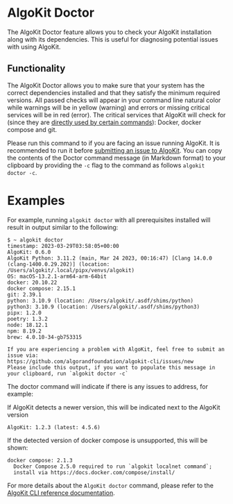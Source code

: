 # AlgoKit Doctor

The AlgoKit Doctor feature allows you to check your AlgoKit installation along with its dependencies. This is useful for diagnosing potential issues with using AlgoKit.

## Functionality

The AlgoKit Doctor allows you to make sure that your system has the correct dependencies installed and that they satisfy the minimum required versions. All passed checks will appear in your command line natural color while warnings will be in yellow (warning) and errors or missing critical services will be in red (error). The critical services that AlgoKit will check for (since they are [directly used by certain commands](../../README.md#prerequisites)): Docker, docker compose and git.

Please run this command to if you are facing an issue running AlgoKit. It is recommended to run it before [submitting an issue to AlgoKit](https://github.com/algorandfoundation/algokit-cli/issues/new). You can copy the contents of the Doctor command message (in Markdown format) to your clipboard by providing the `-c` flag to the command as follows `algokit doctor -c`.

# Examples

For example, running `algokit doctor` with all prerequisites installed will result in output similar to the following:

```
$ ~ algokit doctor
timestamp: 2023-03-29T03:58:05+00:00
AlgoKit: 0.6.0
AlgoKit Python: 3.11.2 (main, Mar 24 2023, 00:16:47) [Clang 14.0.0 (clang-1400.0.29.202)] (location: /Users/algokit/.local/pipx/venvs/algokit)
OS: macOS-13.2.1-arm64-arm-64bit
docker: 20.10.22
docker compose: 2.15.1
git: 2.39.1
python: 3.10.9 (location: /Users/algokit/.asdf/shims/python)
python3: 3.10.9 (location: /Users/algokit/.asdf/shims/python3)
pipx: 1.2.0
poetry: 1.3.2
node: 18.12.1
npm: 8.19.2
brew: 4.0.10-34-gb753315

If you are experiencing a problem with AlgoKit, feel free to submit an issue via:
https://github.com/algorandfoundation/algokit-cli/issues/new
Please include this output, if you want to populate this message in your clipboard, run `algokit doctor -c`
```

The doctor command will indicate if there is any issues to address, for example:

If AlgoKit detects a newer version, this will be indicated next to the AlgoKit version
```
AlgoKit: 1.2.3 (latest: 4.5.6)
```

If the detected version of docker compose is unsupported, this will be shown:
```
docker compose: 2.1.3
  Docker Compose 2.5.0 required to run `algokit localnet command`;
  install via https://docs.docker.com/compose/install/
```

For more details about the `AlgoKit doctor` command, please refer to the [AlgoKit CLI reference documentation](../cli/index.md#doctor).
